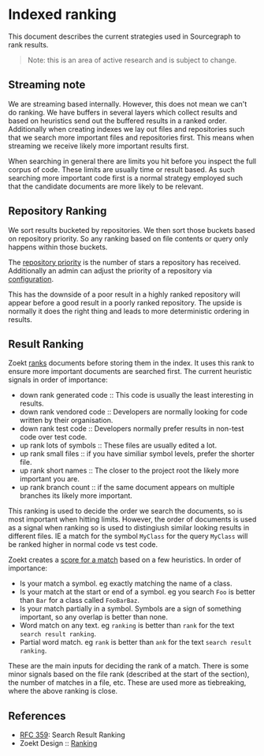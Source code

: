 # Indexed ranking

This document describes the current strategies used in Sourcegraph to rank results.

> Note: this is an area of active research and is subject to change.

## Streaming note

We are streaming based internally. However, this does not mean we can't do ranking. We have buffers in several layers which collect results and based on heuristics send out the buffered results in a ranked order. Additionally when creating indexes we lay out files and repositories such that we search more important files and repositories first. This means when streaming we receive likely more important results first.

When searching in general there are limits you hit before you inspect the full corpus of code. These limits are usually time or result based. As such searching more important code first is a normal strategy employed such that the candidate documents are more likely to be relevant.

## Repository Ranking

We sort results bucketed by repositories. We then sort those buckets based on repository priority. So any ranking based on file contents or query only happens within those buckets.

The [repository priority](https://sourcegraph.com/search?q=context:global+repo:%5Egithub%5C.com/sourcegraph/sourcegraph%24+stars+reporank&patternType=regexp) is the number of stars a repository has received. Additionally an admin can adjust the priority of a repository via [configuration](https://sourcegraph.com/search?q=context:global+repo:%5Egithub%5C.com/sourcegraph/sourcegraph%24+repoRankFromConfig&patternType=regexp).

This has the downside of a poor result in a highly ranked repository will appear before a good result in a poorly ranked repository. The upside is normally it does the right thing and leads to more deterministic ordering in results.

## Result Ranking

Zoekt [ranks](https://sourcegraph.com/search?q=context:global+repo:%5Egithub%5C.com/sourcegraph/zoekt%24+func+rank&patternType=literal) documents before storing them in the index. It uses this rank to ensure more important documents are searched first. The current heuristic signals in order of importance:

- down rank generated code :: This code is usually the least interesting in results.
- down rank vendored code :: Developers are normally looking for code written by their organisation.
- down rank test code :: Developers normally prefer results in non-test code over test code.
- up rank lots of symbols :: These files are usually edited a lot.
- up rank small files :: if you have similiar symbol levels, prefer the shorter file.
- up rank short names :: The closer to the project root the likely more important you are.
- up rank branch count :: if the same document appears on multiple branches its likely more important.

This ranking is used to decide the order we search the documents, so is most important when hitting limits. However, the order of documents is used as a signal when ranking so is used to distingiush similar looking results in different files. IE a match for the symbol `MyClass` for the query `MyClass` will be ranked higher in normal code vs test code.

Zoekt creates a [score for a match](https://sourcegraph.com/search?q=context:global+repo:%5Egithub%5C.com/sourcegraph/zoekt%24+matchScore&patternType=literal) based on a few heuristics. In order of importance:

- Is your match a symbol. eg exactly matching the name of a class.
- Is your match at the start or end of a symbol. eg you search `Foo` is better than `Bar` for a class called `FooBarBaz`.
- Is your match partially in a symbol. Symbols are a sign of something important, so any overlap is better than none.
- Word match on any text. eg `ranking` is better than `rank` for the text `search result ranking`.
- Partial word match. eg `rank` is better than `ank` for the text `search result ranking`.

These are the main inputs for deciding the rank of a match. There is some minor signals based on the file rank (described at the start of the section), the number of matches in a file, etc. These are used more as tiebreaking, where the above ranking is close.

## References

- [RFC 359](https://docs.google.com/document/d/1EiD_dKkogqBNAbKN3BbanII4lQwROI7a0aGaZ7i-0AU/edit#heading=h.trqab8y0kufp): Search Result Ranking
- Zoekt Design :: [Ranking](https://github.com/google/zoekt/blob/master/doc/design.md#ranking)
